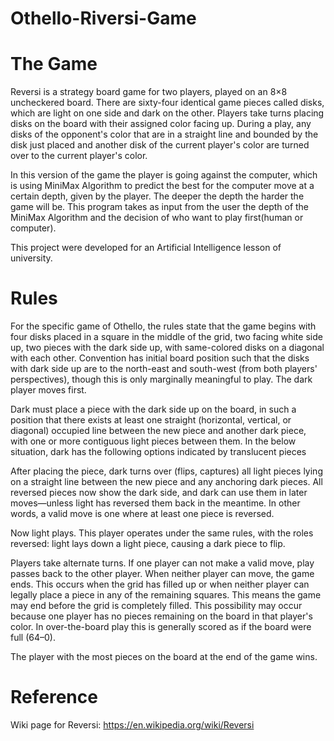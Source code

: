 # Othello-Riversi-Game

# The Game


Reversi is a strategy board game for two players, played on an 8×8 uncheckered board. There are sixty-four identical game pieces called disks, which are light on one side and dark on the other. Players take turns placing disks on the board with their assigned color facing up. During a play, any disks of the opponent's color that are in a straight line and bounded by the disk just placed and another disk of the current player's color are turned over to the current player's color.

In this version of the game the player is going against the computer, which is using MiniMax Algorithm to predict the best for the computer move at a certain depth, given by the player. The deeper the depth the harder the game will be. This program takes as input from the user the depth of the MiniMax Algorithm and the decision of who want to play first(human or computer). 

This project were developed for an Artificial Intelligence lesson of university.


# Rules

For the specific game of Othello, the rules state that the game begins with four disks placed in a square in the middle of the grid, two facing white side up, two pieces with the dark side up, with same-colored disks on a diagonal with each other. Convention has initial board position such that the disks with dark side up are to the north-east and south-west (from both players' perspectives), though this is only marginally meaningful to play. The dark player moves first. 

Dark must place a piece with the dark side up on the board, in such a position that there exists at least one straight (horizontal, vertical, or diagonal) occupied line between the new piece and another dark piece, with one or more contiguous light pieces between them. In the below situation, dark has the following options indicated by translucent pieces

After placing the piece, dark turns over (flips, captures) all light pieces lying on a straight line between the new piece and any anchoring dark pieces. All reversed pieces now show the dark side, and dark can use them in later moves—unless light has reversed them back in the meantime. In other words, a valid move is one where at least one piece is reversed.

Now light plays. This player operates under the same rules, with the roles reversed: light lays down a light piece, causing a dark piece to flip.

Players take alternate turns. If one player can not make a valid move, play passes back to the other player. When neither player can move, the game ends. This occurs when the grid has filled up or when neither player can legally place a piece in any of the remaining squares. This means the game may end before the grid is completely filled. This possibility may occur because one player has no pieces remaining on the board in that player's color. In over-the-board play this is generally scored as if the board were full (64–0).

The player with the most pieces on the board at the end of the game wins.

# Reference

Wiki page for Reversi: https://en.wikipedia.org/wiki/Reversi
